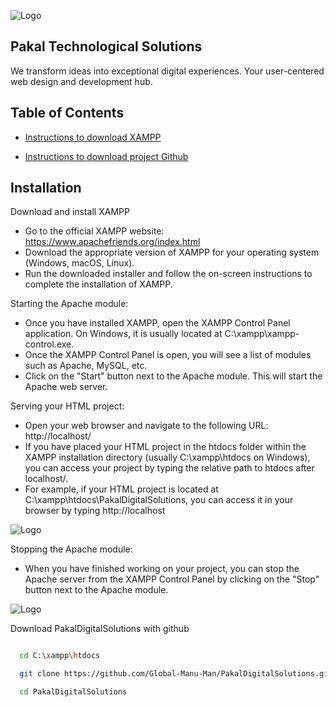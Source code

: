
![Logo](https://locallity-logos.s3.us-west-1.amazonaws.com/icon-blue.png)


## Pakal Technological Solutions

We transform ideas into exceptional digital experiences. Your user-centered web design and development hub.



## Table of Contents

 - [ Instructions to download XAMPP ](https://www.apachefriends.org/index.html)

 - [Instructions to download project Github ](https://github.com/Global-Manu-Man/PakalDigitalSolutions.git)


## Installation




Download and install XAMPP

- Go to the official XAMPP website: https://www.apachefriends.org/index.html
- Download the appropriate version of XAMPP for your operating system (Windows, macOS, Linux).
- Run the downloaded installer and follow the on-screen instructions to complete the installation of XAMPP.


Starting the Apache module:

- Once you have installed XAMPP, open the XAMPP Control Panel application. On Windows, it is usually located at C:\xampp\xampp-control.exe.
- Once the XAMPP Control Panel is open, you will see a list of modules such as Apache, MySQL, etc.
- Click on the "Start" button next to the Apache module. This will start the Apache web server.


Serving your HTML project:

- Open your web browser and navigate to the following URL: http://localhost/
- If you have placed your HTML project in the htdocs folder within the XAMPP installation directory (usually C:\xampp\htdocs on Windows), you can access your project by typing the relative path to htdocs after localhost/.
- For example, if your HTML project is located at C:\xampp\htdocs\PakalDigitalSolutions, you can access it in your browser by typing http://localhost

![Logo](https://locallity-logos.s3.us-west-1.amazonaws.com/EN_XAMPP_Control_Panel_1.png)

Stopping the Apache module:

- When you have finished working on your project, you can stop the Apache server from the XAMPP Control Panel by clicking on the "Stop" button next to the Apache module.


![Logo](https://locallity-logos.s3.us-west-1.amazonaws.com/640px-XAMPP_Windows_10.png)


Download PakalDigitalSolutions with github

```bash

  cd C:\xampp\htdocs

  git clone https://github.com/Global-Manu-Man/PakalDigitalSolutions.git

  cd PakalDigitalSolutions


```



    
